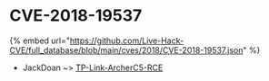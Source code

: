 # CVE-2018-19537
{% embed url="https://github.com/Live-Hack-CVE/full_database/blob/main/cves/2018/CVE-2018-19537.json" %}

* JackDoan ~> [TP-Link-ArcherC5-RCE](https://www.alice-snow.ru/2018/database/cve-2018-19537/tp-link-archerc5-rce-jackdoan)